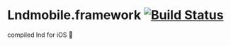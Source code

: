 # Lndmobile.framework [![Build Status](https://travis-ci.com/LN-Zap/Lndmobile.framework.svg?branch=master)](https://travis-ci.com/LN-Zap/Lndmobile.framework)

compiled lnd for iOS 🎉
